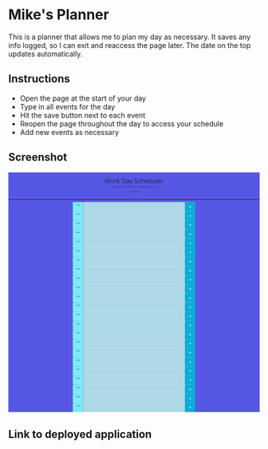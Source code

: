 # Mike's Planner
This is a planner that allows me to plan my day as necessary. It saves any info logged, so I can exit and reaccess the page later. The date on the top updates automatically.
## Instructions
- Open the page at the start of your day
- Type in all events for the day
- Hit the save button next to each event
- Reopen the page throughout the day to access your schedule
- Add new events as necessary
## Screenshot 
![Screenshot of Mike's Planner](./screenshot-of-planner.jpg)
## Link to deployed application 